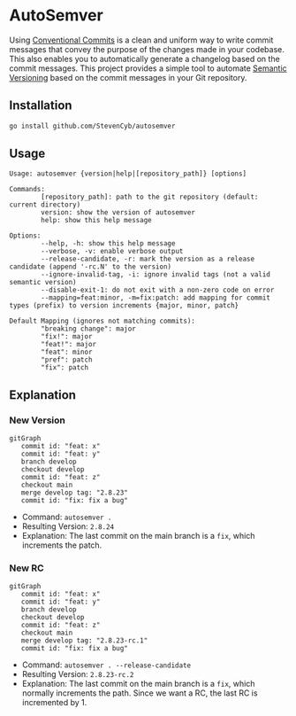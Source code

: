 # AutoSemver

Using [Conventional Commits](https://www.conventionalcommits.org/) is a clean and uniform way to write commit messages that convey the purpose of the changes made in your codebase. This also enables you to automatically generate a changelog based on the commit messages.
This project provides a simple tool to automate [Semantic Versioning](https://semver.org/) based on the commit messages in your Git repository.

## Installation

```bash
go install github.com/StevenCyb/autosemver
```

## Usage

```
Usage: autosemver {version|help|[repository_path]} [options]

Commands:
        [repository_path]: path to the git repository (default: current directory)
        version: show the version of autosemver
        help: show this help message

Options:
        --help, -h: show this help message
        --verbose, -v: enable verbose output
        --release-candidate, -r: mark the version as a release candidate (append '-rc.N' to the version)
        --ignore-invalid-tag, -i: ignore invalid tags (not a valid semantic version)
        --disable-exit-1: do not exit with a non-zero code on error
        --mapping=feat:minor, -m=fix:patch: add mapping for commit types (prefix) to version increments {major, minor, patch}

Default Mapping (ignores not matching commits):
        "breaking change": major
        "fix!": major
        "feat!": major
        "feat": minor
        "pref": patch
        "fix": patch
```

## Explanation

### New Version
```mermaid
gitGraph
   commit id: "feat: x"
   commit id: "feat: y"
   branch develop
   checkout develop
   commit id: "feat: z"
   checkout main
   merge develop tag: "2.8.23"
   commit id: "fix: fix a bug"
```
* Command: `autosemver .`
* Resulting Version: `2.8.24`
* Explanation: The last commit on the main branch is a `fix`, which increments the patch.


### New RC
```mermaid
gitGraph
   commit id: "feat: x"
   commit id: "feat: y"
   branch develop
   checkout develop
   commit id: "feat: z"
   checkout main
   merge develop tag: "2.8.23-rc.1"
   commit id: "fix: fix a bug"
```
* Command: `autosemver . --release-candidate`
* Resulting Version: `2.8.23-rc.2`
* Explanation: The last commit on the main branch is a `fix`, which normally increments the path. Since we want a RC, the last RC is incremented by 1.
